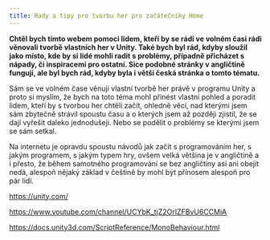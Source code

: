 ```yaml
---
title: Rady a tipy pro tvorbu her pro začátečníky Home
---
```



**Chtěl bych tímto webem pomoci lidem, kteří by se rádi ve volném časi rádi věnovali tvorbě vlastních her v Unity. Také bych byl rád, kdyby sloužil jako místo, kde by si lidé mohli radit s problémy, případně přicházet s nápady, či inspiracemi pro ostatní. Sice podobné stránky v angličtině fungují, ale byl bych rád, kdyby byla i větší česká stránka o tomto tématu.**

Sám se ve volném čase věnuji vlastní tvorbě her právě v programu Unity a proto si myslím, že bych na toto téma mohl přinést vlastní pohled a poradit lidem, kteří by s tvorbou her chtěli začít, ohledně věcí, nad kterými jsem sám zbytečně strávil spoustu času a o kterých jsem až později zjistil, že se dají vyřešit daleko jednodušeji. Nebo se podělit o problémy se kterými jsem se sám setkal.

Na internetu je opravdu spoustu návodů jak začít s programováním her, s jakým programem, s jakým typem hry, ovšem velká většina je v angličtině a i přesto, že během samotného programování se bez angličtiny asi ani obejít nedá, alespoň nějaký základ v češtině by mohl být přínosem alespoň pro pár lidí.

https://unity.com/

https://www.youtube.com/channel/UCYbK_tjZ2OrIZFBvU6CCMiA

https://docs.unity3d.com/ScriptReference/MonoBehaviour.html

